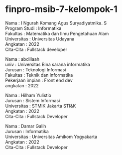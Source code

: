 # finpro-msib-7-kelompok-1

Nama    : I Ngurah Komang Agus Suryadiyatmika. S <br>
Program Studi : Informatika <br>
Fakultas    : Matematika dan Ilmu Pengetahuan Alam <br>
Universitas : Universitas Udayana <br>
Angkatan    : 2022 <br>
Cita-Cita   : Fullstack developer <br>

Nama : abdillaah <br>
univ : Universitas Bina sarana informatika <br>
Jurusan : Teknologi Informasi <br>
Fakultas : Teknik dan Informatika <br>
Pekerjaan impian : Front end dev <br>
angkatan : 2022 <br>

Nama : Hilham Yulistio <br>
Jurusan : Sistem Informasi <br>
Universitas : STMIK Jakarta STI&K <br>
Angkatan : 2022 <br>
Cita-Cita : Fullstack Developer <br>

Nama : Damar Galih <br>
Jurusan : Informatika <br>
Universitas : Universitas Amikom Yogyakarta <br>
Angkatan : 2022 <br>
Cita-Cita : Fullstack Developer <br>